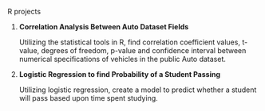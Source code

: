 R projects

1) **Correlation Analysis Between Auto Dataset Fields**

    Utilizing the statistical tools in R, find correlation coefficient values, t-value, degrees of freedom, p-value 
    and confidence interval between numerical specifications of vehicles in the public Auto dataset.

2) **Logistic Regression to find Probability of a Student Passing**

      Utilizing logistic regression, create a model to predict whether a student will pass based upon time spent studying.


